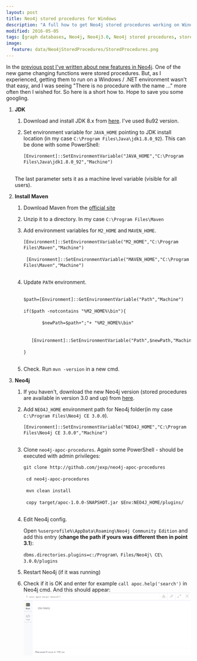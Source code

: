 ```yaml
---
layout: post
title: Neo4j stored procedures for Windows
description: "A full how to get Neo4j stored procedures working on Windows, and fix 'There is no procedure with the name ...'."
modified: 2016-05-05
tags: [graph databases, Neo4j, Neo4j3.0, Neo4j stored procedures, stored procedures, how to]
image:
  feature: data/Neo4jStoredProcedures/StoredProcedures.png
---
```


In the [previous post I've written about new features in Neo4j](http://indexoutofrange.com/GraphConnectEurope/). 
One of the new game changing functions were stored procedures. But, as I experienced, getting them to run on a Windows / .NET environment wasn't that easy, and I was seeing "There is no procedure with the name ..." more often then I wished for.
So here is a short how to. Hope to save you some googling.


1. **JDK**

	1. Download and install JDK 8.x from [here](http://www.oracle.com/technetwork/java/javase/downloads/jdk8-downloads-2133151.html). I've used 8u92 version.
	
	2. Set environment variable for `JAVA_HOME` pointing to JDK install location (in my case `C:\Program Files\Java\jdk1.8.0_92`). This can be done with some PowerShell:
		<pre><code class="powershell">[Environment]::SetEnvironmentVariable("JAVA_HOME","C:\Program Files\Java\jdk1.8.0_92","Machine")
		</code></pre>
	
	The last parameter sets it as a machine level variable (visible for all users).
	 
2. **Install Maven**

	1. Download Maven from the [official site](https://maven.apache.org/download.cgi)
	2. Unzip it to a directory. In my case `C:\Program Files\Maven`
	3. Add environment variables for `M2_HOME` and `MAVEN_HOME`.
		<pre><code class="powershell">[Environment]::SetEnvironmentVariable("M2_HOME","C:\Program Files\Maven","Machine")<br/>
		[Environment]::SetEnvironmentVariable("MAVEN_HOME","C:\Program Files\Maven","Machine")
		</code></pre>

	4.  Update `PATH` environment.

		<pre><code class="powershell">
		$path=[Environment]::GetEnvironmentVariable("Path","Machine")<br/>
		if($path -notcontains "%M2_HOME%\bin"){<br/>
			&nbsp;&nbsp;&nbsp;$newPath=$path+";"+ "%M2_HOME%\bin"<br/>
			&nbsp;&nbsp;&nbsp;[Environment]::SetEnvironmentVariable("Path",$newPath,"Machine")<br/>
		}<br/>
		</code></pre>

	5.  Check. Run `mvn -version` in a new cmd.
  
3. **Neo4j**

	1. If you haven't, download the new Neo4j version (stored procedures are available in version 3.0 and up) from [here](http://neo4j.com/download/).
	2. Add `NEO4J_HOME` environment path for Neo4j folder(in my case `C:\Program Files\Neo4j CE 3.0.0`).
		<pre><code class="powershell">[Environment]::SetEnvironmentVariable("NEO4J_HOME","C:\Program Files\Neo4j CE 3.0.0","Machine")
		</code></pre>
	3. Clone `neo4j-apoc-procedures`. Again some PowerShell - 
should be executed with admin privileges:
		<pre><code class="powershell">git clone http://github.com/jexp/neo4j-apoc-procedures<br/>
		cd neo4j-apoc-procedures<br/>
		mvn clean install<br/>
		copy target/apoc-1.0.0-SNAPSHOT.jar $Env:NEO4J_HOME/plugins/ 
		</code></pre>
	4. Edit Neo4j config.
	
		Open `%userprofile%\AppData\Roaming\Neo4j Community Edition` and add this entry (**change the path if yours was different then in point 3.1**):

		`dbms.directories.plugins=c:/Program\ Files/Neo4j\ CE\ 3.0.0/plugins`
		
	5. Restart Neo4j (if it was running)
	6. Check if it is OK and enter for example `call apoc.help('search')` in Neo4j cmd. And this should appear:
 	![Neo4j stored procedures working](/data/Neo4jStoredProcedures/StoredProceduresWorking.png)